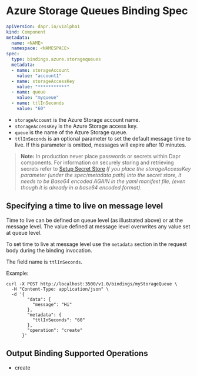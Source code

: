 # Azure Storage Queues Binding Spec

```yaml
apiVersion: dapr.io/v1alpha1
kind: Component
metadata:
  name: <NAME>
  namespace: <NAMESPACE>
spec:
  type: bindings.azure.storagequeues
  metadata:
  - name: storageAccount
    value: "account1"
  - name: storageAccessKey
    value: "***********"
  - name: queue
    value: "myqueue"
  - name: ttlInSeconds
    value: "60"
```

- `storageAccount` is the Azure Storage account name.
- `storageAccessKey` is the Azure Storage access key.
- `queue` is the name of the Azure Storage queue.
- `ttlInSeconds` is an optional parameter to set the default message time to live. If this parameter is omitted, messages will expire after 10 minutes.

> **Note:** In production never place passwords or secrets within Dapr components. For information on securely storing and retrieving secrets refer to [Setup Secret Store](../../../howto/setup-secret-store) *If you place the storageAccessKey parameter (under the spec/metadata path) into the secret store, it needs to be Base64 encoded AGAIN in the yaml manifest file, (even though it is already in a base64 encoded format).*

## Specifying a time to live on message level

Time to live can be defined on queue level (as illustrated above) or at the message level. The value defined at message level overwrites any value set at queue level.

To set time to live at message level use the `metadata` section in the request body during the binding invocation.

The field name is `ttlInSeconds`.

Example:

```shell
curl -X POST http://localhost:3500/v1.0/bindings/myStorageQueue \
  -H "Content-Type: application/json" \
  -d '{
        "data": {
          "message": "Hi"
        },
        "metadata": {
          "ttlInSeconds": "60"
        },
        "operation": "create"
      }'
```

## Output Binding Supported Operations

* create
